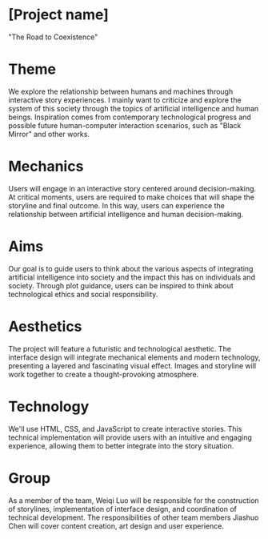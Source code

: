 # [Project name]
"The Road to Coexistence"
# Theme  

We explore the relationship between humans and machines through interactive story experiences. I mainly want to criticize and explore the system of this society through the topics of artificial intelligence and human beings. Inspiration comes from contemporary technological progress and possible future human-computer interaction scenarios, such as "Black Mirror" and other works.
# Mechanics  

Users will engage in an interactive story centered around decision-making. At critical moments, users are required to make choices that will shape the storyline and final outcome. In this way, users can experience the relationship between artificial intelligence and human decision-making.
# Aims  

Our goal is to guide users to think about the various aspects of integrating artificial intelligence into society and the impact this has on individuals and society. Through plot guidance, users can be inspired to think about technological ethics and social responsibility.
# Aesthetics

The project will feature a futuristic and technological aesthetic. The interface design will integrate mechanical elements and modern technology, presenting a layered and fascinating visual effect. Images and storyline will work together to create a thought-provoking atmosphere.
# Technology 

We'll use HTML, CSS, and JavaScript to create interactive stories. This technical implementation will provide users with an intuitive and engaging experience, allowing them to better integrate into the story situation.
# Group  
As a member of the team, Weiqi Luo will be responsible for the construction of storylines, implementation of interface design, and coordination of technical development. The responsibilities of other team members Jiashuo Chen will cover content creation, art design and user experience.
